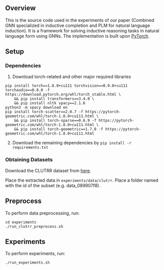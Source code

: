 <div id="top"></div>

## Overview

This is the source code used in the experiments of our paper (Combined GNN specialized in inductive completion and PLM for natural language induction).
It is a framework for solving inductive reasoning tasks in natural language form using GNNs.
The implementation is built upon [PyTorch](https://pytorch.org).

## Setup

### Dependencies

1. Download torch-related and other major required libraries

```shell
pip install torch==1.8.0+cu111 torchvision==0.9.0+cu111 torchaudio==0.8.0 -f https://download.pytorch.org/whl/torch_stable.html \
    && pip install transformers==3.4.0 \
    && pip install nltk spacy==2.1.6
python3 -m spacy download en
pip install torch-scatter==2.0.7 -f https://pytorch-geometric.com/whl/torch-1.8.0+cu111.html \
    && pip install torch-sparse==0.6.9 -f https://pytorch-geometric.com/whl/torch-1.8.0+cu111.html \
    && pip install torch-geometric==1.7.0 -f https://pytorch-geometric.com/whl/torch-1.8.0+cu111.html
```

2. Download the remaining dependencies by `pip install -r requirements.txt`

### Obtaining Datasets

Download the CLUTRR dataset from [here](https://drive.google.com/file/d/1SEq_e1IVCDDzsBIBhoUQ5pOVH5kxRoZF/view).

Place the extracted data in `experiments/data/clutrr`.
Place a folder named with the id of the subset (e.g. data_089907f8).

## Preprocess

To perform data preprocessing, run:

```shell
cd experiments
./run_clutrr_preprocess.sh
```

## Experiments

To perform experiments, run:

```
./run_experiments.sh
```
